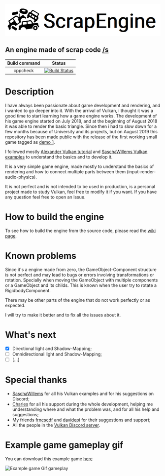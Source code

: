 ![Engine Logo](readme_images/logo.png)

## An engine made of scrap code [/s](https://www.urbandictionary.com/define.php?term=%2Fs)

| Build command  | Status |
| :---: | :---: |
| cppcheck | [![Build Status](https://travis-ci.org/ScrappyCocco/ScrapEngine.svg?branch=master)](https://travis-ci.org/ScrappyCocco/ScrapEngine) |

# Description
I have always been passionate about game development and rendering, and i wanted to go deeper into it. With the arrival of Vulkan, i thought it was a good time to start learning how a game engine works. The development of his game engine started on July 2018, and at the beginning of August 2018 it was able to render the basic triangle. Since then i had to slow down for a few months because of University and its projects, but on August 2019 this repository has been made public with the release of the first working small game tagged as [demo 1](https://github.com/ScrappyCocco/ScrapEngine/releases/tag/demo_1).

I followed mostly [Alexander Vulkan tutorial](https://vulkan-tutorial.com/) and [SaschaWillems Vulkan examples](https://github.com/SaschaWillems/Vulkan) to understand the basics and to develop it.

It is a very simple game engine, made mostly to understand the basics of rendering and how to connect multiple parts between them (input-render-audio-physics).

It is not perfect and is not intended to be used in production, is a personal project made to study Vulkan, feel free to modify it if you want. If you have any question feel free to open an Issue.

# How to build the engine
To see how to build the engine from the source code, please read the [wiki page](https://github.com/ScrappyCocco/ScrapEngine/wiki/How-to-build-the-engine).

# Known problems
Since it's a engine made from zero, the GameObject-Component structure is not perfect and may lead to bugs or errors involving transformations or rotation. Specially when moving the GameObject with multiple components or a GameObject and its childs.
This is known when the user try to rotate a RigidbodyComponent.

There may be other parts of the engine that do not work perfectly or as expected.

I will try to make it better and to fix all the issues about it.

# What's next
- [x] Directional light and Shadow-Mapping;
- [ ] Omnidirectional light and Shadow-Mapping;
- [ ] [...]

# Special thanks
* [SaschaWillems](https://github.com/SaschaWillems/) for all his Vulkan examples and for his suggestions on Discord;
* [Charles](https://github.com/WubiCookie) for all his support during the whole development, helping me understanding where and what the problem was, and for all his help and suggestions;
* My friends [frncscdf](https://github.com/frncscdf) and [davidepi](https://github.com/davidepi) for their suggestions and support;
* All the people in the [Vulkan Discord server](https://discordapp.com/invite/tFdvbEj).

# Example game gameplay gif

You can download this example game [here](https://github.com/ScrappyCocco/ScrapEngine/releases)

![Example game Gif gameplay](readme_images/game_animation.gif)
